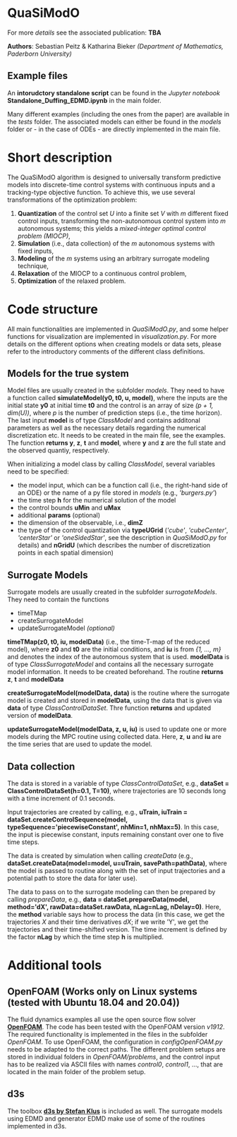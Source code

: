 # QuaSiModO

For more *details* see the associated publication: **TBA**

**Authors**: Sebastian Peitz & Katharina Bieker *(Department of Mathematics, Paderborn University)*

## Example files
An **intorudctory standalone script** can be found in the *Jupyter notebook* **Standalone_Duffing_EDMD.ipynb** in the main folder.

Many different examples (including the ones from the paper) are available in the *tests* folder. The associated models can either be found in the *models* folder or - in the case of ODEs - are directly implemented in the main file.

# Short description
The QuaSiModO algorithm is designed to universally transform predictive models into discrete-time control systems with continuous inputs and a tracking-type objective function. To achieve this, we use several transformations of the optimization problem:
1. **Quantization** of the control set *U* into a finite set *V* with *m* different fixed control inputs, transforming the non-autonomous control system into *m* autonomous systems; this yields a *mixed-integer optimal control problem (MIOCP)*,
2. **Simulation** (i.e., data collection) of the *m* autonomous systems with fixed inputs,
3. **Modeling** of the *m* systems using an arbitrary surrogate modeling technique,
4. **Relaxation** of the MIOCP to a continuous control problem,
5. **Optimization** of the relaxed problem.

# Code structure
All main functionalities are implemented in *QuaSiModO.py*, and some helper functions for visualization are implemented in *visualization.py*. For more details on the different options when creating models or data sets, please refer to the introductory comments of the different class definitions.

## Models for the true system
Model files are usually created in the subfolder *models*. They need to have a function called **simulateModel(y0, t0, u, model)**, where the inputs are the initial state **y0** at initial time **t0** and the control is an array of size *(p + 1, dim(U))*, where *p* is the number of prediction steps (i.e., the time horizon). The last input **model** is of type *ClassModel* and contains additonal parameters as well as the necessary details regarding the numerical discretization etc. It needs to be created in the main file, see the examples. The function **returns y**, **z**, **t** and **model**, where **y** and **z** are the full state and the observed quantiy, respectively.

When initializing a model class by calling *ClassModel*, several variables need to be specified:
* the model input, which can be a function call (i.e., the right-hand side of an ODE) or the name of a py file stored in *models* (e.g., *'burgers.py'*)
* the time step **h** for the numerical solution of the model
* the control bounds **uMin** and **uMax**
* additional **params** (optional)
* the dimension of the observable, i.e., **dimZ**
* the type of the control quantization via **typeUGrid** (*'cube'*, *'cubeCenter'*, *'centerStar'* or *'oneSidedStar'*, see the description in *QuaSiModO.py* for details) and **nGridU** (which describes the number of discretization points in each spatial dimension)

## Surrogate Models
Surrogate models are usually created in the subfolder *surrogateModels*. They need to contain the functions 
* timeTMap
* createSurrogateModel
* updateSurrogateModel *(optional)*

**timeTMap(z0, t0, iu, modelData)** (i.e., the time-T-map of the reduced model), where **z0** and **t0** are the initial conditions, and **iu** is from *{1, ..., m}* and denotes the index of the autonomous system that is used. **modelData** is of type *ClassSurrogateModel* and contains all the necessary surrogate model information. It needs to be created beforehand. The routine **returns z**, **t** and **modelData**

**createSurrogateModel(modelData, data)** is the routine where the surrogate model is created and stored in **modelData**, using the data that is given via **data** of type *ClassControlDataSet*. Thre function **returns** and updated version of **modelData**.

**updateSurrogateModel(modelData, z, u, iu)** is used to update one or more models during the MPC routine using collected data. Here, **z**, **u** and **iu** are the time series that are used to update the model.

## Data collection
The data is stored in a variable of type *ClassControlDataSet*, e.g., **dataSet = ClassControlDataSet(h=0.1, T=10)**, where trajectories are 10 seconds long with a time increment of 0.1 seconds. 

Input trajectories are created by calling, e.g., **uTrain, iuTrain = dataSet.createControlSequence(model, typeSequence='piecewiseConstant', nhMin=1, nhMax=5)**. In this case, the input is piecewise constant, inputs remaining constant over one to five time steps. 

The data is created by simulation when calling *createData* (e.g., **dataSet.createData(model=model, u=uTrain, savePath=pathData)**, where the model is passed to routine along with the set of input trajectories and a potential path to store the data for later use).

The data to pass on to the surrogate modeling can then be prepared by calling *prepareData*, e.g., **data = dataSet.prepareData(model, method='dX', rawData=dataSet.rawData, nLag=nLag, nDelay=0)**. Here, the **method** variable says how to process the data (in this case, we get the trajectories *X* and their time derivatives *dX*; if we write 'Y', we get the trajectories and their time-shifted version. The time increment is defined by the factor **nLag** by which the time step **h** is multiplied.

# Additional tools
## OpenFOAM (Works only on Linux systems (tested with Ubuntu 18.04 and 20.04))
The fluid dynamics examples all use the open source flow solver [**OpenFOAM**](https://www.openfoam.com/). The code has been tested with the OpenFOAM version *v1912*. The required functionality is implemented in the files in the subfolder *OpenFOAM*. To use OpenFOAM, the configuration in *configOpenFOAM.py* needs to be adapted to the correct paths. The different problem setups are stored in individual folders in *OpenFOAM/problems*, and the control input has to be realized via ASCII files with names *control0*, *control1*, ..., that are located in the main folder of the problem setup.

## d3s
The toolbox [**d3s by Stefan Klus**](https://github.com/sklus/d3s) is included as well. The surrogate models using EDMD and generator EDMD make use of some of the routines implemented in d3s.
